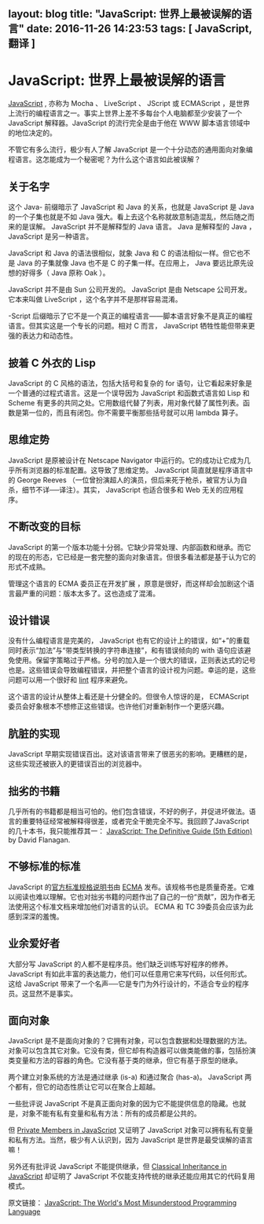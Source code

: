 layout: blog
title: "JavaScript: 世界上最被误解的语言"
date: 2016-11-26 14:23:53
tags: [ JavaScript, 翻译 ]
---

# JavaScript: 世界上最被误解的语言


[JavaScript](http://www.crockford.com/javascript) , 亦称为 Mocha 、 LiveScript 、 JScript 或 ECMAScript ，是世界上流行的编程语言之一。事实上世界上差不多每台个人电脑都至少安装了一个 JavaScript 解释器。JavaScript 的流行完全是由于他在 WWW 脚本语言领域中的地位决定的。

不管它有多么流行，极少有人了解 JavaScript 是一个十分动态的通用面向对象编程语言。这怎能成为一个秘密呢？为什么这个语言如此被误解？

## 关于名字

这个 Java- 前缀暗示了 JavaScript 和 Java 的关系，也就是 JavaScript 是 Java 的一个子集也就是不如 Java 强大。看上去这个名称就故意制造混乱，然后随之而来的是误解。 JavaScript 并不是解释型的 Java 语言。 Java 是解释型的 Java ， JavaScript 是另一种语言。

JavaScript 和 Java 的语法很相似，就象 Java 和 C 的语法相似一样。但它也不是 Java 的子集就像 Java 也不是 C 的子集一样。在应用上， Java 要远比原先设想的好得多（ Java 原称 Oak ）。

JavaScript 并不是由 Sun 公司开发的。 JavaScript 是由 Netscape 公司开发。它本来叫做 LiveScript ，这个名字并不是那样容易混淆。

-Script 后缀暗示了它不是一个真正的编程语言——脚本语言好象不是真正的编程语言。但其实这是一个专长的问题。相对 C 而言， JavaScript 牺牲性能但带来更强的表达力和动态性。

## 披着 C 外衣的 Lisp

JavaScript 的 C 风格的语法，包括大括号和复杂的 for  语句，让它看起来好象是一个普通的过程式语言。这是一个误导因为 JavaScript 和函数式语言如 Lisp 和 Scheme 有更多的共同之处。它用数组代替了列表，用对象代替了属性列表。函数是第一位的，而且有闭包。你不需要平衡那些括号就可以用 lambda 算子。

## 思维定势

JavaScript 是原被设计在 Netscape Navigator 中运行的。它的成功让它成为几乎所有浏览器的标准配置。这导致了思维定势。 JavaScript 简直就是程序语言中的 George  Reeves （一位曾扮演超人的演员，但后来死于枪杀，被官方认为自杀，细节不详──译注）。其实， JavaScript 也适合很多和 Web 无关的应用程序。

## 不断改变的目标

JavaScript 的第一个版本功能十分弱。它缺少异常处理、内部函数和继承。而它的现在的形态，它已经是一套完整的面向对象语言。但很多看法都是基于认为它的形式不成熟。

管理这个语言的 ECMA 委员正在开发扩展 ，原意是很好，而这样却会加剧这个语言最严重的问题：版本太多了。这也造成了混淆。

## 设计错误

没有什么编程语言是完美的， JavaScript 也有它的设计上的错误，如“+”的重载同时表示“加法”与“带类型转换的字符串连接”，和有错误倾向的 with 语句应该避免使用。保留字策略过于严格。分号的加入是一个很大的错误，正则表达式的记号也是。这些错误会导致编程错误，并把整个语言的设计视为问题。幸运的是，这些问题可以用一个很好和 [lint](http://www.jslint.com/) 程序来避免。

这个语言的设计从整体上看还是十分健全的。但很令人惊讶的是， ECMAScript 委员会好象根本不想修正这些错误。也许他们对重新制作一个更感兴趣。

## 肮脏的实现

JavaScript 早期实现错误百出。这对该语言带来了很恶劣的影响。更糟糕的是，这些实现还被嵌入的更错误百出的浏览器中。

## 拙劣的书籍

几乎所有的书籍都是相当可怕的。他们包含错误，不好的例子，并促进坏做法。语言的重要特征经常被解释得很差，或者完全干脆完全不写。我回顾了JavaScript的几十本书，我只能推荐其一： [JavaScript: The Definitive Guide (5th Edition)](http://www.amazon.com/exec/obidos/ASIN/0596101996/wrrrldwideweb) by David Flanagan. 

## 不够标准的标准

JavaScript 的[官方标准规格说明书](http://www.ecma-international.org/publications/standards/Ecma-262.htm)由 [ECMA](http://www.ecma-international.org/) 发布。该规格书也是质量奇差。它难以阅读也难以理解。它也对拙劣书籍的问题作出了自己的一份“贡献”，因为作者无法使用这个标准文档来增加他们对语言的认识。 ECMA 和 TC 39委员会应该为此感到深深的羞愧。

## 业余爱好者

大部分写 JavaScript 的人都不是程序员。他们缺乏训练写好程序的修养。 JavaScript 有如此丰富的表达能力，他们可以任意用它来写代码，以任何形式。这给 JavaScript 带来了一个名声──它是专门为外行设计的，不适合专业的程序员。这显然不是事实。

## 面向对象

JavaScript 是不是面向对象的？它拥有对象，可以包含数据和处理数据的方法。对象可以包含其它对象。它没有类，但它却有构造器可以做类能做的事，包括扮演类变量和方法的容器的角色。它没有基于类的继承，但它有基于原型的继承。

两个建立对象系统的方法是通过继承 (is-a) 和通过聚合 (has-a)。 JavaScript 两个都有，但它的动态性质让它可以在聚合上超越。

一些批评说 JavaScript 不是真正面向对象的因为它不能提供信息的隐藏。也就是，对象不能有私有变量和私有方法：所有的成员都是公共的。

但 [Private Members in JavaScript](http://www.crockford.com/javascript/private.html) 又证明了 JavaScript 对象可以拥有私有变量和私有方法。当然，极少有人认识到，因为 JavaScript 是世界是最受误解的语言嘛！

另外还有批评说 JavaScript 不能提供继承，但 [Classical Inheritance in JavaScript](http://javascript.crockford.com/inheritance.html) 却证明了 JavaScript 不仅能支持传统的继承还能应用其它的代码复用模式。


原文链接： [JavaScript: The World's Most Misunderstood Programming Language](http://javascript.crockford.com/javascript.html)
